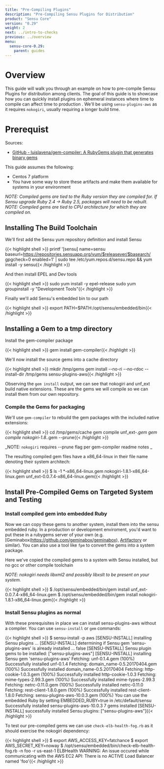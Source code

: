 ```yaml
---
title: "Pre-Compiling Plugins"
description: "Pre-Compiling Sensu Plugins for Distribution"
product: "Sensu Core"
version: "0.29"
weight: 2
next: ../intro-to-checks
previous: ../overview
menu:
  sensu-core-0.29:
    parent: guides
---
```


# Overview

This guide will walk you through an example on how to pre-compile Sensu Plugins for distribution among clients.
The goal of this guide is to showcase how you can quickly install plugins on ephemeral instances where time to compile can affect time to production  .
We'll be using `sensu-plugins-aws` as it requires `nokogiri`,  usually requiring a longer build time.

# Prerequist

Sources:

* [GitHub - luislavena/gem-compiler: A RubyGems plugin that generates binary gems](https://github.com/luislavena/gem-compiler)

This guide assumes the following:

* Centos 7 platform
* You have some way to store these artifacts and make them available for systems in your environment

_NOTE: Compiled gems are tied to the Ruby version they are compiled for. If Sensu upgrade Ruby 2.4 -> Ruby 2.5, packages will need to be rebuilt._
_NOTE: Compiled gems are tied to CPU architecture for which they are compiled on._

## Installing The Build Toolchain

We'll first add the Sensu yum repository definition and install Sensu

{{< highlight shell >}}
printf '[sensu]
name=sensu
baseurl=https://repositories.sensuapp.org/yum/$releasever/$basearch/
gpgcheck=0
enabled=1' | sudo tee /etc/yum.repos.d/sensu.repo && yum install -y sensu{{< /highlight >}}

And then install EPEL and Dev tools

{{< highlight shell >}}
sudo yum install -y epel-release
sudo yum groupinstall -y "Development Tools"{{< /highlight >}}

Finally we'll add Sensu's embedded bin to our path

{{< highlight shell >}}
export PATH=$PATH:/opt/sensu/embedded/bin{{< /highlight >}}

## Installing a Gem to a tmp directory

Install the gem-compiler package

{{< highlight shell >}}
gem install gem-compiler{{< /highlight >}}

We'll now install the source gems into a cache directory

{{< highlight shell >}}
mkdir /tmp/gems
gem install --no-ri --no-rdoc --install-dir /tmp/gems sensu-plugins-aws{{< /highlight >}}

Observing the `gem install` output, we can see that nokogiri and unf_ext build native extensions.
These are the gems we will compile so we can install them from our own repository.

### Compile the Gems for packaging

We'll use `gem-compiler` to rebuild the gem packages with the included native extensions:

{{< highlight shell >}}
cd /tmp/gems/cache
gem compile unf_ext-*.gem
gem compile nokogiri-1.8.*.gem --prune{{< /highlight >}}

_NOTE: `nokogiri` requires --prune flag per gem-compiler readme notes _

The resulting compiled gem files have a x86_64-linux in their file name denoting their system architech:

{{< highlight shell >}}
$ ls  -1 *-x86_64-linux.gem
nokogiri-1.8.1-x86_64-linux.gem
unf_ext-0.0.7.4-x86_64-linux.gem{{< /highlight >}}

## Install Pre-Compiled Gems on Targeted System and Testing

### Install compiled gem into embedded Ruby
Now we can copy these gems to another system, install them into the sensu embedded ruby. 
In a production or development enviroment, you'd want to put these in a rubygems server of your own (e.g. [Geminabox(https://github.com/geminabox/geminabox), [Artifactory](https://jfrog.com/artifactory/) or similar). You can also use a tool like `fpm` to convert the gems into a system package.

Here we've copied the compiled gems to a system with Sensu installed, but no gcc or other compile toolchain

 _NOTE: nokogiri needs libxml2 and possibly libxslt to be present on your system._

{{< highlight shell >}}
$ /opt/sensu/embedded/bin/gem install unf_ext-0.0.7.4-x86_64-linux.gem
$ /opt/sensu/embedded/bin/gem install nokogiri-1.8.1-x86_64-linux.gem{{< /highlight >}}

### Install Sensu plugins as normal
With these prerequisites in place we can install sensu-plugins-aws without a compiler. You can use `sensu-install` or `gem` commands:

{{< highlight shell >}}
$ sensu-install -p aws
[SENSU-INSTALL] installing Sensu plugins ...
[SENSU-INSTALL] determining if Sensu gem 'sensu-plugins-aws' is already installed ...
false
[SENSU-INSTALL] Sensu plugin gems to be installed: ["sensu-plugins-aws"]
[SENSU-INSTALL] installing Sensu gem 'sensu-plugins-aws'
Fetching: unf-0.1.4.gem (100%)
Successfully installed unf-0.1.4
Fetching: domain_name-0.5.20170404.gem (100%)
Successfully installed domain_name-0.5.20170404
Fetching: http-cookie-1.0.3.gem (100%)
Successfully installed http-cookie-1.0.3
Fetching: mime-types-2.99.3.gem (100%)
Successfully installed mime-types-2.99.3
Fetching: netrc-0.11.0.gem (100%)
Successfully installed netrc-0.11.0
Fetching: rest-client-1.8.0.gem (100%)
Successfully installed rest-client-1.8.0
Fetching: sensu-plugins-aws-10.0.3.gem (100%)
You can use the embedded Ruby by setting EMBEDDED_RUBY=true in /etc/default/sensu
Successfully installed sensu-plugins-aws-10.0.3
7 gems installed
[SENSU-INSTALL] successfully installed Sensu plugins: ["sensu-plugins-aws"]{{< /highlight >}}

To test our pre-compiled gems we can use `check-elb-health-fog.rb` as it should exercise the nokogiri dependency:

{{< highlight shell >}}
$ export AWS_ACCESS_KEY=fatchance
$ export AWS_SECRET_KEY=noway
$ /opt/sensu/embedded/bin/check-elb-health-fog.rb -n foo -r us-east-1
ELBHealth WARNING: An issue occured while communicating with the AWS EC2 API:
There is no ACTIVE Load Balancer named 'foo'{{< /highlight >}}
